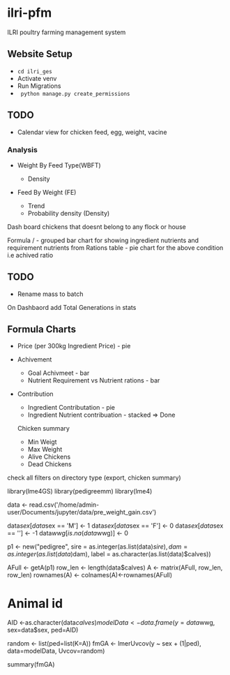 # ilri-pfm
ILRI poultry farming management system

## Website Setup

- ``` cd ilri_ges ```
- Activate venv
- Run Migrations
- ``` python manage.py create_permissions```

## TODO
- Calendar view for chicken feed, egg, weight, vacine

### Analysis
- Weight By Feed Type(WBFT)
    - Density

- Feed By Weight (FE)
    - Trend
    - Probability density (Density) 


Dash board chickens that doesnt belong to any flock or house

Formula /
    - grouped bar chart for showing ingredient nutrients and requirement nutrients from Rations table
    - pie chart for the above condition i.e achived ratio

## TODO

- Rename mass to batch


On Dashbaord add Total Generations in stats


## Formula Charts

- Price (per 300kg Ingredient Price) - pie
- Achivement
    - Goal Achivmeet - bar
    - Nutrient Requirement vs Nutrient rations - bar
- Contribution
    - Ingredient Contributation - pie
    - Ingredient Nutrient contribuation - stacked => Done


    Chicken summary
    - Min Weigt
    - Max Weight
    - Alive Chickens
    - Dead Chickens

check all filters on directory type (export, chicken summary)



library(lme4GS)
library(pedigreemm)
library(lme4)

data <- read.csv('/home/admin-user/Documents/jupyter/data/pre_weight_gain.csv')

data$sex[data$sex == 'M'] <- 1
data$sex[data$sex == 'F'] <- 0
data$sex[data$sex == ''] <- -1
data$wwg[is.na(data$wwg)] <- 0

p1 <- new("pedigree",
          sire = as.integer(as.list(data)$sire),
          dam  = as.integer(as.list(data)$dam),
          label = as.character(as.list(data)$calves))

AFull <- getA(p1)
row_len <- length(data$calves)
A <- matrix(AFull, row_len, row_len)
rownames(A) <- colnames(A)<-rownames(AFull)

# Animal id
AID <-as.character(data$calves)
modelData <- data.frame(y=data$wwg, sex=data$sex, ped=AID)

random <- list(ped=list(K=A))
fmGA <- lmerUvcov(y ~ sex + (1|ped), data=modelData, Uvcov=random)


summary(fmGA)